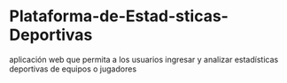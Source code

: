 # Plataforma-de-Estad-sticas-Deportivas
aplicación web que permita a los usuarios ingresar y analizar estadísticas deportivas de equipos o jugadores
